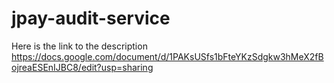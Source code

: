 # jpay-audit-service

Here is the link to the description
https://docs.google.com/document/d/1PAKsUSfs1bFteYKzSdgkw3hMeX2fBojreaESEnIJBC8/edit?usp=sharing
